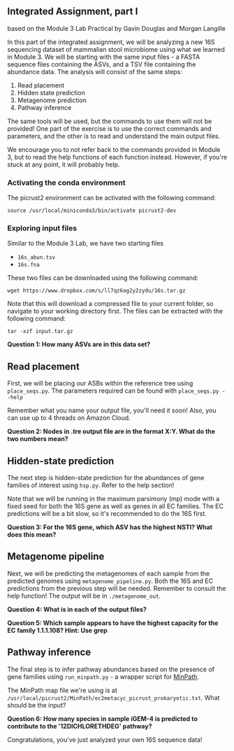 ## Integrated Assignment, part I
based on the Module 3 Lab Practical by Gavin Douglas and Morgan Langille

In this part of the integrated assignment, we will be analyzing a new 16S sequencing dataset of mammalian stool microbiome using what we learned in Module 3. We will be starting with the same input files - a FASTA sequence files containing the ASVs, and a TSV file containing the abundance data. The analysis will consist of the same steps:

1. Read placement
2. Hidden state prediction
3. Metagenome prediction
4. Pathway inference

The same tools will be used, but the commands to use them will not be provided! One part of the exercise is to use the correct commands and parameters, and the other is to read and understand the main output files.

We encourage you to not refer back to the commands provided in Module 3, but to read the help functions of each function instead. However, if you're stuck at any point, it will probably help. 

### Activating the conda environment

The picrust2 environment can be activated with the following command:
```
source /usr/local/miniconda3/bin/activate picrust2-dev
```

### Exploring input files

Similar to the Module 3 Lab, we have two starting files
* ```16s_abun.tsv```
* ```16s.fna```

These two files can be downloaded using the following command:
```
wget https://www.dropbox.com/s/ll7qz6ag2y2zydu/16s.tar.gz
```
Note that this will download a compressed file to your current folder, so navigate to your working directory first. The files can be extracted with the following command:

```
tar -xzf input.tar.gz
```

**Question 1: How many ASVs are in this data set?**

## Read placement

First, we will be placing our ASBs within the reference tree using ```place_seqs.py```. The parameters required can be found with ```place_seqs.py --help```

Remember what you name your output file, you'll need it soon! Also, you can use up to 4 threads on Amazon Cloud.

**Question 2: Nodes in .tre output file are in the format X:Y. What do the two numbers mean?**

## Hidden-state prediction

The next step is hidden-state prediction for the abundances of gene families of interest using ```hsp.py```. Refer to the help section! 

Note that we will be running in the maximum parsimony (mp) mode with a fixed seed for both the 16S gene as well as genes in all EC families. The EC predictions will be a bit slow, so it's recommended to do the 16S first. 

**Question 3: For the 16S gene, which ASV has the highest NSTI? What does this mean?**

## Metagenome pipeline

Next, we will be predicting the metagenomes of each sample from the predicted genomes using ```metagenome_pipeline.py```. Both the 16S and EC predictions from the previous step will be needed. Remember to consult the help function! The output will be in ```./metagenome_out```. 

**Question 4: What is in each of the output files?**

**Question 5: Which sample appears to have the highest capacity for the EC family 1.1.1.108? Hint: Use grep**

## Pathway inference

The final step is to infer pathway abundances based on the presence of gene families using ```run_minpath.py``` - a wrapper script for [MinPath](http://omics.informatics.indiana.edu/MinPath/).

The MinPath map file we're using is at ```/usr/local/picrust2/MinPath/ec2metacyc_picrust_prokaryotic.txt```. What should be the input?

**Question 6: How many species in sample iGEM-4 is predicted to contribute to the '12DICHLORETHDEG' pathway?**

Congratulations, you've just analyzed your own 16S sequence data!
